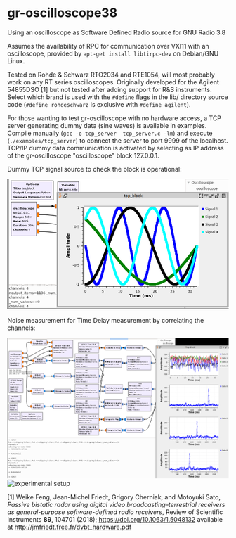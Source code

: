 # gr-oscilloscope38
Using an oscilloscope as Software Defined Radio source for GNU Radio 3.8

Assumes the availability of RPC for communication over VXI11 with an oscilloscope, provided 
by `apt-get install libtirpc-dev` on Debian/GNU Linux.

Tested on Rohde & Schwarz RTO2034 and RTE1054, will most probably work on any RT series
oscilloscopes. Originally developed for the Agilent 54855DSO [1] but not tested after
adding support for R&S instruments. Select which brand is used with the `#define` flags
in the lib/ directory source code (`#define rohdeschwarz` is exclusive with `#define agilent`).

For those wanting to test gr-oscilloscope with no hardware access, a TCP server generating
dummy data (sine waves) is available in examples. Compile manually (`gcc -o tcp_server 
tcp_server.c -lm`) and execute (`./examples/tcp_server`) to connect the server to port 9999 of
the localhost. TCP/IP dummy data communication is activated by selecting as IP address
of the gr-oscilloscope "oscilloscope" block 127.0.0.1.

Dummy TCP signal source to check the block is operational:

<img src="examples/gnuradio3p8tcpoutput.png" alt="gr-oscilloscope screenshot with dummy source" width=600>

Noise measurement for Time Delay measurement by correlating the channels:

<img src="examples/RTE1054noise2.png" alt="gr-oscilloscope screenshot with noise source" width=600>
<img src="examples/DSC00477.JPG" alt="experimental setup" width=600>

[1] Weike Feng, Jean-Michel Friedt, Grigory Cherniak, and Motoyuki Sato, *Passive bistatic radar using digital video broadcasting–terrestrial receivers as general-purpose software-defined radio receivers*, Review of Scientific Instruments **89**, 104701 (2018); https://doi.org/10.1063/1.5048132 available at
http://jmfriedt.free.fr/dvbt_hardware.pdf
